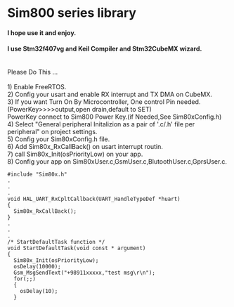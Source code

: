 # Sim800 series library
#### I hope use it and enjoy.
#### I use Stm32f407vg and Keil Compiler and Stm32CubeMX wizard.
 <br />
Please Do This ...
<br />
<br />
1) Enable FreeRTOS.  
<br />
2) Config your usart and enable RX interrupt and TX DMA on CubeMX.
<br />
3) If you want Turn On By Microcontroller, One control Pin needed. (PowerKey>>>>output,open drain,default to SET) 
<br />
PowerKey connect to Sim800 Power Key.(if Needed,See Sim80xConfig.h)
<br />
4) Select "General peripheral Initalizion as a pair of '.c/.h' file per peripheral" on project settings.
<br />
5) Config your Sim80xConfig.h file.
<br />
6) Add Sim80x_RxCallBack() on usart interrupt routin. 
<br />
7) call  Sim80x_Init(osPriorityLow) on your app.
<br />
8) Config your app on Sim80xUser.c,GsmUser.c,BlutoothUser.c,GprsUser.c.

```
#include "Sim80x.h"
.
.
.
void HAL_UART_RxCpltCallback(UART_HandleTypeDef *huart)
{
  Sim80x_RxCallBack();
}
.
.
.
/* StartDefaultTask function */
void StartDefaultTask(void const * argument)
{
  Sim80x_Init(osPriorityLow);
  osDelay(10000);
  Gsm_MsgSendText("+98911xxxxx,"test msg\r\n");
  for(;;)
  {
    osDelay(10);
  }


```
